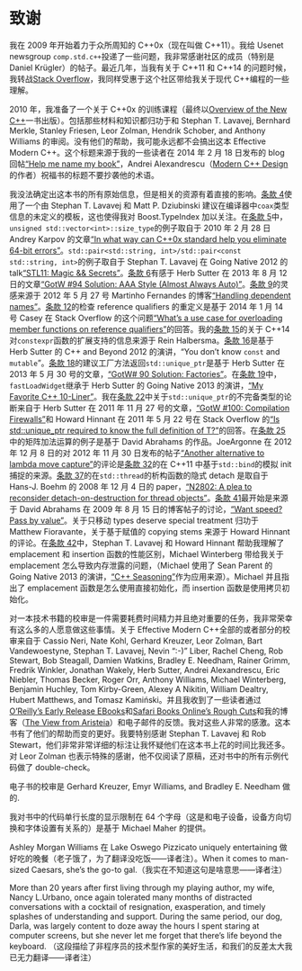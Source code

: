 # 致谢

我在 2009 年开始着力于众所周知的 C++0x（现在叫做 C++11）。我给 Usenet newsgroup `comp.std.c++`投递了一些问题，我非常感谢社区的成员（特别是 Daniel Krügler）的帖子。最近几年，当我有关于 C++11 和 C++14 的问题时候，我转战[Stack Overflow](http://stackoverflow.com/)，我同样受惠于这个社区带给我关于现代 C++编程的一些理解。

2010 年，我准备了一个关于 C++0x 的训练课程（最终以[Overview of the New C++](http://www.artima.com/shop/overview_of_the_new_cpp)一书出版）。包括那些材料和知识都归功于和 Stephan T. Lavavej,
Bernhard Merkle, Stanley Friesen, Leor Zolman, Hendrik Schober, and Anthony
Williams 的审阅。没有他们的帮助，我可能永远都不会搞出这本 Effective Modern C++。这个标题来源于我的一些读者在 2014 年 2 月 18 日发布的 blog 回帖[“Help me name my
book”](http://scottmeyers.blogspot.com/2014/02/help-me-name-my-book.html)，Andrei Alexandrescu（[Modern C++ Design](http://erdani.com/index.php/books/modern-c-design/)的作者）祝福书的标题不要抄袭他的术语。

我没法确定出这本书的所有原始信息，但是相关的资源有着直接的影响。[条款 4](DeducingTypes/4-Know-how-to-view-deduced-types.md)使用了一个由 Stephan T. Lavavej 和 Matt P. Dziubinski 建议在编译器中`coax`类型信息的未定义的模板，这也使得我对 Boost.TypeIndex 加以关注。在[条款 5](auto/5-Prefer-auto-to-explicit-type-declarations.md)中，`unsigned std::vector<int>::size_type`的例子取自于 2010 年 2 月 28 日 Andrey Karpov 的文章[“In what way can C++0x standard help you eliminate 64-bit errors”](http://www.viva64.com/en/b/0060/)。`std::pair<std::string, int>/std::pair<const std::string, int>`的例子取自于 Stephan T. Lavavej 在 Going Native 2012 的 talk[“STL11: Magic && Secrets”](http://channel9.msdn.com/Events/GoingNative/GoingNative-2012/STL11-Magic-Secrets)。[条款 6](auto/6-Use-the-explicitly-typed-initializer-idiom-when-auto-deduces-undesired-types.md)有感于 Herb Sutter 在 2013 年 8 月 12 日的文章[“GotW #94 Solution: AAA Style (Almost Always Auto)”](http://herbsutter.com/2013/08/12/gotw-94-solution-aaa-style-almost-always-auto/)。[条款 9](MovingtoModernC++/9-Prefer-alias-declarations-to-typedefs.md)的灵感来源于 2012 年 5 月 27 号 Martinho Fernandes 的博客[“Handling dependent names”](http://flamingdangerzone.com/cxx11/2012/05/27/dependent-names-bliss.html)。[条款 12](MovingtoModernC++/12-Declare-overriding-functions-override.md)的检查 reference qualifiers 的重定义是基于 2014 年 1 月 14 号 Casey 在 Stack Overflow 的这个问题[“What’s a use case for overloading member functions on reference qualifiers”](http://stackoverflow.com/questions/21052377/whats-a-use-case-for-overloading-member-functions-on-reference-qualifiers)的回答。我的[条款 15](MovingtoModernC++/15-Use-constexpr-whenever-possible.md)的关于 C++14 对`constexpr`函数的扩展支持的信息来源于 Rein Halbersma。[条款 16](MovingtoModernC++/16-Make-const-member-functions-thread-safe.md)是基于 Herb Sutter 的 C++ and Beyond 2012 的演讲，“You don’t know `const` and `mutable`”。[条款 18](SmartPointers/18-Use-std-unique_ptr-for-exclusive-ownership-resource-management.md)的建议工厂方法返回`std::unique_ptr`是基于 Herb Sutter 在 2013 年 5 月 30 号的文章，[“GotW# 90 Solution: Factories”](http://herbsutter.com/2013/05/30/gotw-90-solution-factories/)。在[条款 19](SmartPointers/19-Use-std-shared_ptr-for-shared-ownership-resource-management.md)中，`fastLoadWidget`继承于 Herb Sutter 的 Going Native 2013 的演讲，[“My Favorite C++ 10-Liner”](http://channel9.msdn.com/Events/GoingNative/2013/My-Favorite-Cpp-10-Liner)。我在[条款 22](SmartPointers/22-When-using-the-Pimpl-Idiom-define-special-member-functions-in-the-implementation-file.md)中关于`std::unique_ptr`的不完备类型的论断来自于 Herb Sutter 在 2011 年 11 月 27 号的文章，[“GotW #100: Compilation Firewalls”](http://herbsutter.com/gotw/_100/)和 Howard Hinnant 在 2011 年 5 月 22 号在 Stack Overflow 的[“Is std::unique_ptr<T> required to know the full definition of T?”](http://stackoverflow.com/questions/6012157/is-stdunique-ptrt-required-to-know-the-full-definition-of-t)的回答。在[条款 25](RvalueReferencesMoveSemanticsandPerfectForwarding/25-Use-std-move-on-rvalue-references-std-forward-on-universal-references.md)中的矩阵加法运算的例子是基于 David Abrahams 的作品。JoeArgonne 在 2012 年 12 月 8 日的对 2012 年 11 月 30 日发布的帖子[“Another alternative to lambda move capture”](http://jrb-programming.blogspot.com/2012/11/another-alternative-to-lambda-move.html)的评论是[条款 32](LambdaExpressions/32-Use-init-capture-to-move-objects-into-closures.md)的在 C++11 中基于`std::bind`的模拟 init 捕捉的来源。[条款 37](TheConcurrencyAPI/37-Make-std-threads-unjoinable-on-all-paths.md)的在`std::thread`的析构函数的隐式 detach 是取自于 Hans-J. Boehm 的 2008 年 12 月 4 日的 paper，[“N2802: A plea to reconsider detach-on-destruction for thread objects”](http://www.open-std.org/jtc1/sc22/wg21/docs/papers/2008/n2802.html)。[条款 41](Tweaks/41-Consider-pass-by-value-for-copyable-parameters-that-are-cheap-to-move-and-always-copied.md)最开始是来源于 David Abrahams 在 2009 年 8 月 15 日的博客帖子的讨论，[“Want speed? Pass by value”](http://web.archive.org/web/20140113221447/http:/cpp-next.com/archive/2009/08/want-speed-pass-by-value/)。关于只移动 types deserve special treatment 归功于 Matthew Fioravante，关于基于赋值的 copying stems 来源于 Howard Hinnant 的评论。在[条款 42](Tweaks/42-Consider-emplacement-instead-of-insertion.md)中，Stephan T. Lavavej 和 Howard Hinnant 帮助我理解了 emplacement 和 insertion 函数的性能区别，Michael Winterberg 带给我关于 emplacement 怎么导致内存泄露的问题，（Michael 使用了 Sean Parent 的 Going Native 2013 的演讲，[“C++ Seasoning”](http://channel9.msdn.com/Events/GoingNative/2013/Cpp-Seasoning)作为应用来源）。Michael 并且指出了 emplacement 函数是怎么使用直接初始化，而 insertion 函数是使用拷贝初始化。

对一本技术书籍的校审是一件需要耗费时间精力并且绝对重要的任务，我非常荣幸有这么多的人愿意做这些事情。关于 Effective Modern C++全部的或者部分的校审来自于 Cassio Neri, Nate Kohl, Gerhard Kreuzer, Leor Zolman, Bart Vandewoestyne, Stephan T. Lavavej, Nevin “:-)” Liber, Rachel Cheng, Rob Stewart, Bob Steagall, Damien Watkins, Bradley E. Needham, Rainer Grimm, Fredrik Winkler, Jonathan Wakely, Herb Sutter, Andrei Alexandrescu, Eric Niebler, Thomas Becker, Roger Orr, Anthony Williams, Michael Winterberg, Benjamin Huchley, Tom Kirby-Green, Alexey A Nikitin, William Dealtry, Hubert Matthews, and Tomasz Kamiński。并且我收到了一些读者通过[O’Reilly’s Early Release EBooks](http://shop.oreilly.com/category/early-release.do)和[Safari Books Online’s Rough Cuts](http://my.safaribooksonline.com/roughcuts)和我的博客（[The View from Aristeia](http://scottmeyers.blogspot.com/)）和电子邮件的反馈。我对这些人非常的感激。这本书有了他们的帮助而变的更好。我要特别感谢 Stephan T. Lavavej 和 Rob Stewart，他们非常非常详细的标注让我怀疑他们在这本书上花的时间比我还多。对 Leor Zolman 也表示特殊的感谢，他不仅阅读了原稿，还对书中的所有示例代码做了 double-check。

电子书的校审是 Gerhard Kreuzer, Emyr Williams, and Bradley E. Needham 做的.

我对书中的代码单行长度的显示限制在 64 个字母（这是和电子设备，设备方向切换和字体设置有关系的）是基于 Michael Maher 的提供。

Ashley Morgan Williams 在 Lake Oswego Pizzicato uniquely entertaining 做好吃的晚餐（老子饿了，为了翻译没吃饭——译者注）。When it comes to man-sized Caesars, she’s the go-to gal.（我实在不知道这句是啥意思——译者注）

More than 20 years after first living through my playing author, my wife, Nancy L.Urbano, once again tolerated many months of distracted conversations with a cocktail of resignation, exasperation, and timely splashes of understanding and support. During the same period, our dog, Darla, was largely content to doze away the hours I spent staring at computer screens, but she never let me forget that there’s life beyond the keyboard. （这段描绘了非程序员的技术型作家的美好生活，和我们的反差太大我已无力翻译——译者注）
